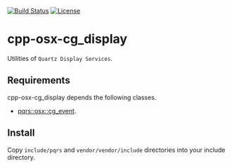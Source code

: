 [![Build Status](https://github.com/pqrs-org/cpp-osx-cg_display/workflows/CI/badge.svg)](https://github.com/pqrs-org/cpp-osx-cg_display/actions)
[![License](https://img.shields.io/badge/license-Boost%20Software%20License-blue.svg)](https://github.com/pqrs-org/cpp-osx-cg_display/blob/main/LICENSE.md)

# cpp-osx-cg_display

Utilities of `Quartz Display Services`.

## Requirements

cpp-osx-cg_display depends the following classes.

- [pqrs::osx::cg_event](https://github.com/pqrs-org/cpp-osx-cg_event).

## Install

Copy `include/pqrs` and `vendor/vendor/include` directories into your include directory.

